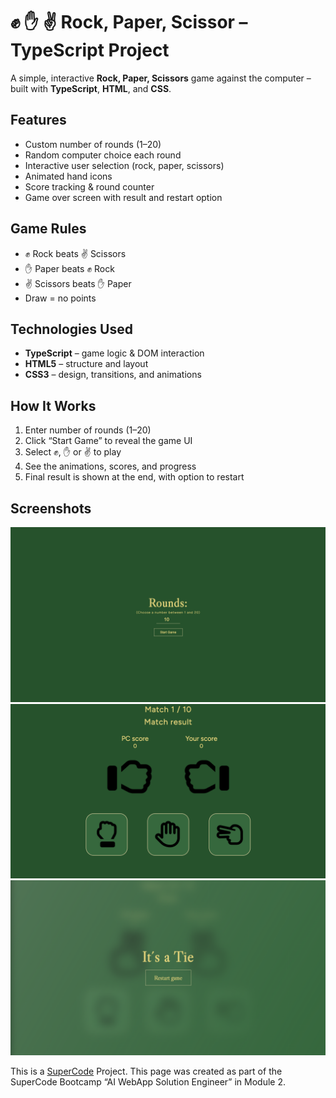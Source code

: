 <h1>✊ ✋ ✌ Rock, Paper, Scissor – TypeScript Project</h1>

A simple, interactive **Rock, Paper, Scissors** game against the computer – built with **TypeScript**, **HTML**, and **CSS**.

## Features

- Custom number of rounds (1–20)
- Random computer choice each round
- Interactive user selection (rock, paper, scissors)
- Animated hand icons
- Score tracking & round counter
- Game over screen with result and restart option

## Game Rules

- ✊ Rock beats ✌ Scissors
- ✋ Paper beats ✊ Rock
- ✌ Scissors beats ✋ Paper
- Draw = no points

## Technologies Used

- **TypeScript** – game logic & DOM interaction
- **HTML5** – structure and layout
- **CSS3** – design, transitions, and animations

## How It Works

1. Enter number of rounds (1–20)
2. Click “Start Game” to reveal the game UI
3. Select ✊, ✋ or ✌ to play
4. See the animations, scores, and progress
5. Final result is shown at the end, with option to restart

## Screenshots

![Start Screen](/public/Readme/Start_screen.png)
![Game Screen](/public/Readme//Game_view.png)
![End Screen](/public/Readme//Result_view.png)

This is a [SuperCode](https://www.super-code.de/) Project. This page was created as part of the SuperCode Bootcamp “AI WebApp Solution Engineer” in Module 2.
